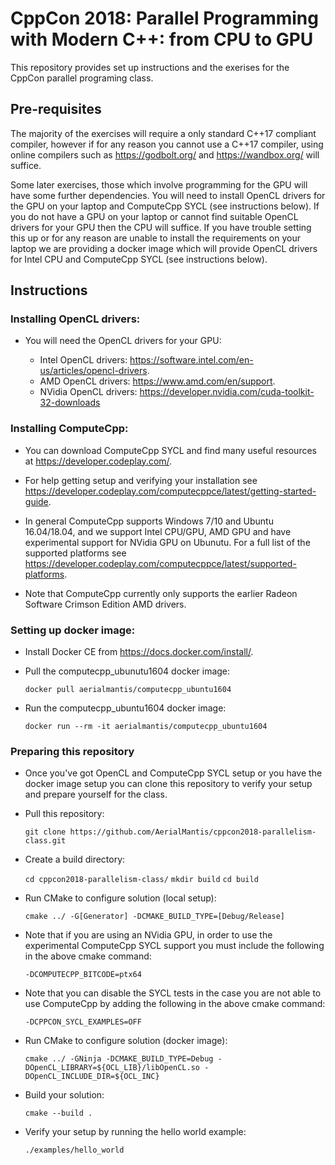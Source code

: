 # CppCon 2018: Parallel Programming with Modern C++: from CPU to GPU

This repository provides set up instructions and the exerises for the CppCon parallel programing class.

## Pre-requisites

The majority of the exercises will require a only standard C++17 compliant compiler, however if for any reason you cannot use a C++17 compiler, using online compilers such as https://godbolt.org/ and https://wandbox.org/ will suffice.

Some later exercises, those which involve programming for the GPU will have some further dependencies. You will need to install OpenCL drivers for the GPU on your laptop and ComputeCpp SYCL (see instructions below). If you do not have a GPU on your laptop or cannot find suitable OpenCL drivers for your GPU then the CPU will suffice. If you have trouble setting this up or for any reason are unable to install the requirements on your laptop we are providing a docker image which will provide OpenCL drivers for Intel CPU and ComputeCpp SYCL (see instructions below).

## Instructions

### Installing OpenCL drivers:

* You will need the OpenCL drivers for your GPU:

  * Intel OpenCL drivers: https://software.intel.com/en-us/articles/opencl-drivers.
  * AMD OpenCL drivers: https://www.amd.com/en/support.
  * NVidia OpenCL drivers: https://developer.nvidia.com/cuda-toolkit-32-downloads

### Installing ComputeCpp:

* You can download ComputeCpp SYCL and find many useful resources at https://developer.codeplay.com/.

* For help getting setup and verifying your installation see https://developer.codeplay.com/computecppce/latest/getting-started-guide.

* In general ComputeCpp supports Windows 7/10 and Ubuntu 16.04/18.04, and we support Intel CPU/GPU, AMD GPU and have experimental support for NVidia GPU on Ubunutu. For a full list of the supported platforms see https://developer.codeplay.com/computecppce/latest/supported-platforms.

* Note that ComputeCpp currently only supports the earlier Radeon Software Crimson Edition AMD drivers.

### Setting up docker image:

* Install Docker CE from https://docs.docker.com/install/.

* Pull the computecpp_ubunutu1604 docker image:

  `docker pull aerialmantis/computecpp_ubuntu1604`

* Run the computecpp_ubuntu1604 docker image:

  `docker run --rm -it aerialmantis/computecpp_ubuntu1604`

### Preparing this repository

* Once you've got OpenCL and ComputeCpp SYCL setup or you have the docker image setup you can clone this repository to verify your setup and prepare yourself for the class.

* Pull this repository:

  `git clone https://github.com/AerialMantis/cppcon2018-parallelism-class.git`

* Create a build directory:

  `cd cppcon2018-parallelism-class/`
  `mkdir build`
  `cd build`

* Run CMake to configure solution (local setup):

  `cmake ../ -G[Generator] -DCMAKE_BUILD_TYPE=[Debug/Release]`

* Note that if you are using an NVidia GPU, in order to use the experimental ComputeCpp SYCL support you must include the following in the above cmake command:

  `-DCOMPUTECPP_BITCODE=ptx64`

* Note that you can disable the SYCL tests in the case you are not able to use ComputeCpp by adding the following in the above cmake command:

  `-DCPPCON_SYCL_EXAMPLES=OFF`

* Run CMake to configure solution (docker image):

  `cmake ../ -GNinja -DCMAKE_BUILD_TYPE=Debug -DOpenCL_LIBRARY=${OCL_LIB}/libOpenCL.so -DOpenCL_INCLUDE_DIR=${OCL_INC}`

* Build your solution:

  `cmake --build .`

* Verify your setup by running the hello world example:

  `./examples/hello_world`

